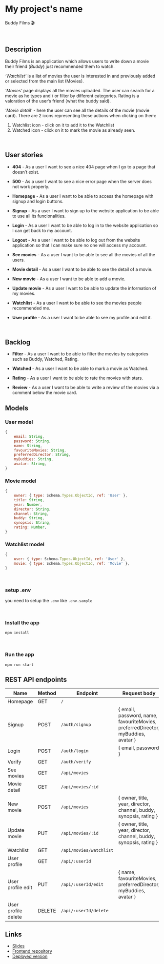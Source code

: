 # My project's name

Buddy Films :clapper: 
​

​
## Description

Buddy Films is an application which allows​ users to write down a movie their friend (*Buddy*) just recommended them to watch.

*‘Watchlist’* is a list of movies the user is interested in and previously added or selected from the main list (Movies).

*'Movies'* page displays all the movies uploaded.
The user can search for a movie as he types and / or filter by different categories.
Rating is a valoration of the user’s friend (what the buddy said).

*'Movie detail'* - here the user can see all the details of the movie (movie card).
There are 2 icons representing these actions when clicking on them:

1.  Watchlist icon - click on it to add it to the Watchlist
2.  Watched icon - click on it to mark the movie as already seen.

​
## User stories

- **404** - As a user I want to see a nice 404 page when I go to a page that doesn’t exist.

- **500** - As a user I want to see a nice error page when the server does not work properly.

- **Homepage** - As a user I want to be able to access the homepage with signup and login buttons.

- **Signup** - As a user I want to sign up to the website application to be able to use all its funcionalities.

- **Login** - As a user I want to be able to log in to the website application so I can get back to my account.

- **Logout** - As a user I want to be able to log out from the website application so that I can make sure no one will access my account.

- **See movies** - As a user I want to be able to see all the movies of all the users.

- **Movie detail** - As a user I want to be able to see the detail of a movie.

- **New movie** - As a user I want to be able to add a movie.

- **Update movie** - As a user I want to be able to update the information of my movies.

- **Watchlist** - As a user I want to be able to see the movies people recommended me.

- **User profile** - As a user I want to be able to see my profile and edit it.

​
## Backlog

- **Filter** - As a user I want to be able to filter the movies by categories such as Buddy, Watched, Rating.

- **Watched** - As a user I want to be able to mark a movie as Watched.

- **Rating** - As a user I want to be able to rate the movies with stars.

- **Review** - As a user I want to be able to write a review of the movies via a comment below the movie card.



## Models

### User model

```js
{
    email: String,
    password: String,
    name: String,
    favouriteMovies: String,
    preferredDirector: String,
    myBuddies: String,
    avatar: String,
}
```

### Movie model

```js
{
    owner: { type: Schema.Types.ObjectId, ref: 'User' },
    title: String,
    year: Number,
    director: String,
    channel: String,    
    buddy: String,
    synopsis: String,
    rating: Number,
}
```

### Watchlist model

```js
{
    user: { type: Schema.Types.ObjectId, ref: 'User' },
    movie: { type: Schema.Types.ObjectId, ref: 'Movie' }, 
}
```

​
### setup .env

you need to setup the `.env` like `.env.sample`

​
### Install the app

```
npm install
```
​
### Run the app

```
npm run start
```


## REST API endpoints

| Name                | Method    | Endpoint                   | Request body                                                                     | Redirects                     |
|---------------------| --------- | -------------------------- | -------------------------------------------------------------------------------- | ----------------------------- |
| Homepage            | GET       | `/`                        |                                                                                  |                               |
| Signup              | POST      | `/auth/signup`             | { email, password, name, favouriteMovies, preferredDirector, myBuddies, avatar } | /auth/login                   |
| Login               | POST      | `/auth/login`              | { email, password }                                                              | /api/movies                   |
| Verify              | GET       | `/auth/verify`             |                                                                                  |                               |
| See movies          | GET       | `/api/movies`              |                                                                                  |                               |
| Movie detail        | GET       | `/api/movies/:id`          |                                                                                  |                               |
| New movie           | POST      | `/api/movies`              | { owner, title, year, director, channel, buddy, synopsis, rating }               | /api/movies                   |
| Update movie        | PUT       | `/api/movies/:id`          | { owner, title, year, director, channel, buddy, synopsis, rating }               | /api/movies                   | 
| Watchlist           | GET       | `/api/movies/watchlist`    |                                                                                  |                               | 
| User profile        | GET       | `/api/:userId`             |                                                                                  |                               |
| User profile edit   | PUT       | `/api/:userId/edit`        | { name, favouriteMovies, preferredDirector, myBuddies, avatar }                  | /:userId                      |
| User profile delete | DELETE    | `/api/:userId/delete`      |                                                                                  | /                             |



## Links

- [Slides](TBC)
- [Frontend repository](https://github.com/jelin-mi/project-frontend)
- [Deployed version](https://buddy-films.netlify.app)